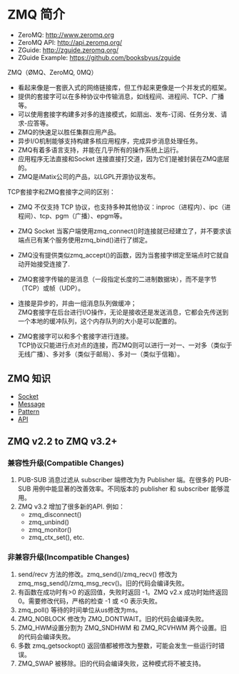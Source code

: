 # ZMQ 简介

 - ZeroMQ: http://www.zeromq.org
 - ZeroMQ API: http://api.zeromq.org/
 - ZGuide: http://zguide.zeromq.org/
 - ZGuide Example: https://github.com/booksbyus/zguide

 ZMQ（ØMQ、ZeroMQ, 0MQ）

 - 看起来像是一套嵌入式的网络链接库，但工作起来更像是一个并发式的框架。
 - 提供的套接字可以在多种协议中传输消息，如线程间、进程间、TCP、广播等。
 - 可以使用套接字构建多对多的连接模式，如扇出、发布-订阅、任务分发、请求-应答等。
 - ZMQ的快速足以胜任集群应用产品。
 - 异步I/O机制能够支持构建多核应用程序，完成异步消息处理任务。
 - ZMQ有着多语言支持，并能在几乎所有的操作系统上运行。
 - 应用程序无法直接和Socket 连接直接打交道，因为它们是被封装在ZMQ底层的。
 - ZMQ是iMatix公司的产品，以LGPL开源协议发布。

TCP套接字和ZMQ套接字之间的区别：

 - ZMQ 不仅支持 TCP 协议，也支持多种其他协议：inproc（进程内）、ipc（进程间）、tcp、pgm（广播）、epgm等。

 - ZMQ Socket 当客户端使用zmq_connect()时连接就已经建立了，并不要求该端点已有某个服务使用zmq_bind()进行了绑定。

 - ZMQ没有提供类似zmq_accept()的函数，因为当套接字绑定至端点时它就自动开始接受连接了.

 - ZMQ套接字传输的是消息（一段指定长度的二进制数据块），而不是字节（TCP）或帧（UDP）。
 
 - 连接是异步的，并由一组消息队列做缓冲；  
 ZMQ套接字在后台进行I/O操作，无论是接收还是发送消息，它都会先传送到一个本地的缓冲队列，这个内存队列的大小是可以配置的。

 - ZMQ套接字可以和多个套接字进行连接。  
 TCP协议只能进行点对点的连接，而ZMQ则可以进行一对一、一对多（类似于无线广播）、多对多（类似于邮局）、多对一（类似于信箱）。

## ZMQ 知识
 
 - [Socket](./COMPONENTS/Socket.md)
 - [Message](./COMPONENTS/Message.md)
 - [Pattern](./COMPONENTS/Patterns.md)
 - [API](./COMPONENTS/API.md)

## ZMQ v2.2 to ZMQ v3.2+

### 兼容性升级(Compatible Changes)

 1. PUB-SUB 消息过滤从 subscriber 端修改为为 Publisher 端。在很多的 PUB-SUB 用例中能显著的改善效率。不同版本的 publisher 和 subscriber 能够混用。
 2. ZMQ v3.2 增加了很多新的API. 例如：
    - zmq_disconnect()
    - zmq_unbind()
    - zmq_monitor()
    - zmq_ctx_set(), etc.

### 非兼容升级(Incompatible Changes)

 1. send/recv 方法的修改。zmq_send()/zmq_recv() 修改为zmq_msg_send()/zmq_msg_recv()。旧的代码会编译失败。
 2. 有函数在成功时有>0 的返回值，失败时返回 -1。ZMQ v2.x 成功时始终返回0。需要修改代码，严格的检查 -1 或 <0 表示失败。
 3. zmq_poll() 等待的时间单位从us修改为ms。
 4. ZMQ_NOBLOCK 修改为 ZMQ_DONTWAIT。旧的代码会编译失败。
 5. ZMQ_HWM设置分割为 ZMQ_SNDHWM 和 ZMQ_RCVHWM 两个设置。旧的代码会编译失败。
 6. 多数 zmq_getsockopt() 返回值都被修改为整数，可能会发生一些运行时错误。
 7. ZMQ_SWAP 被移除。旧的代码会编译失败，这种模式将不被支持。
 
 

 



